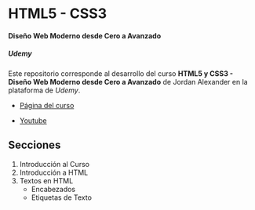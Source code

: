 # HTML5 - CSS3

#### Diseño Web Moderno desde Cero a Avanzado

##### Udemy

Este repositorio corresponde al desarrollo del curso **HTML5 y CSS3 - Diseño Web Moderno desde Cero a Avanzado** de Jordan Alexander en la plataforma de _Udemy_.

- [Página del curso](https://www.udemy.com/course/curso-diseno-web-moderno-desde-cero/)

- [Youtube](https://www.youtube.com/@AlexCGDesign)

## Secciones

1. Introducción al Curso
2. Introducción a HTML
3. Textos en HTML
   - Encabezados
   - Etiquetas de Texto
